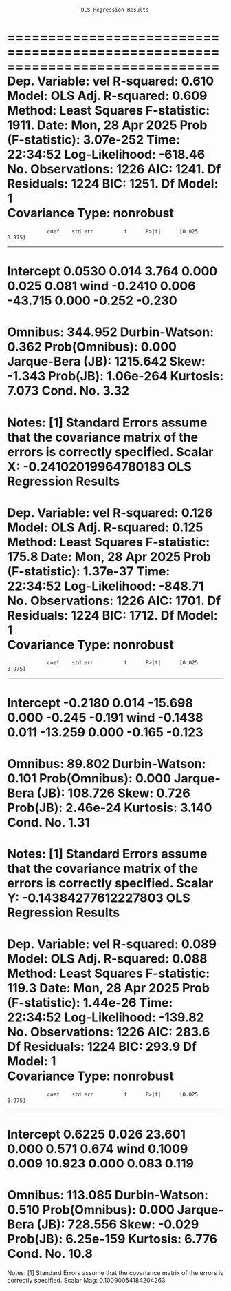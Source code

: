                             OLS Regression Results                            
==============================================================================
Dep. Variable:                    vel   R-squared:                       0.610
Model:                            OLS   Adj. R-squared:                  0.609
Method:                 Least Squares   F-statistic:                     1911.
Date:                Mon, 28 Apr 2025   Prob (F-statistic):          3.07e-252
Time:                        22:34:52   Log-Likelihood:                -618.46
No. Observations:                1226   AIC:                             1241.
Df Residuals:                    1224   BIC:                             1251.
Df Model:                           1                                         
Covariance Type:            nonrobust                                         
==============================================================================
                 coef    std err          t      P>|t|      [0.025      0.975]
------------------------------------------------------------------------------
Intercept      0.0530      0.014      3.764      0.000       0.025       0.081
wind          -0.2410      0.006    -43.715      0.000      -0.252      -0.230
==============================================================================
Omnibus:                      344.952   Durbin-Watson:                   0.362
Prob(Omnibus):                  0.000   Jarque-Bera (JB):             1215.642
Skew:                          -1.343   Prob(JB):                    1.06e-264
Kurtosis:                       7.073   Cond. No.                         3.32
==============================================================================

Notes:
[1] Standard Errors assume that the covariance matrix of the errors is correctly specified.
Scalar X: -0.24102019964780183
                            OLS Regression Results                            
==============================================================================
Dep. Variable:                    vel   R-squared:                       0.126
Model:                            OLS   Adj. R-squared:                  0.125
Method:                 Least Squares   F-statistic:                     175.8
Date:                Mon, 28 Apr 2025   Prob (F-statistic):           1.37e-37
Time:                        22:34:52   Log-Likelihood:                -848.71
No. Observations:                1226   AIC:                             1701.
Df Residuals:                    1224   BIC:                             1712.
Df Model:                           1                                         
Covariance Type:            nonrobust                                         
==============================================================================
                 coef    std err          t      P>|t|      [0.025      0.975]
------------------------------------------------------------------------------
Intercept     -0.2180      0.014    -15.698      0.000      -0.245      -0.191
wind          -0.1438      0.011    -13.259      0.000      -0.165      -0.123
==============================================================================
Omnibus:                       89.802   Durbin-Watson:                   0.101
Prob(Omnibus):                  0.000   Jarque-Bera (JB):              108.726
Skew:                           0.726   Prob(JB):                     2.46e-24
Kurtosis:                       3.140   Cond. No.                         1.31
==============================================================================

Notes:
[1] Standard Errors assume that the covariance matrix of the errors is correctly specified.
Scalar Y: -0.14384277612227803
                            OLS Regression Results                            
==============================================================================
Dep. Variable:                    vel   R-squared:                       0.089
Model:                            OLS   Adj. R-squared:                  0.088
Method:                 Least Squares   F-statistic:                     119.3
Date:                Mon, 28 Apr 2025   Prob (F-statistic):           1.44e-26
Time:                        22:34:52   Log-Likelihood:                -139.82
No. Observations:                1226   AIC:                             283.6
Df Residuals:                    1224   BIC:                             293.9
Df Model:                           1                                         
Covariance Type:            nonrobust                                         
==============================================================================
                 coef    std err          t      P>|t|      [0.025      0.975]
------------------------------------------------------------------------------
Intercept      0.6225      0.026     23.601      0.000       0.571       0.674
wind           0.1009      0.009     10.923      0.000       0.083       0.119
==============================================================================
Omnibus:                      113.085   Durbin-Watson:                   0.510
Prob(Omnibus):                  0.000   Jarque-Bera (JB):              728.556
Skew:                          -0.029   Prob(JB):                    6.25e-159
Kurtosis:                       6.776   Cond. No.                         10.8
==============================================================================

Notes:
[1] Standard Errors assume that the covariance matrix of the errors is correctly specified.
Scalar Mag: 0.10090054184204263